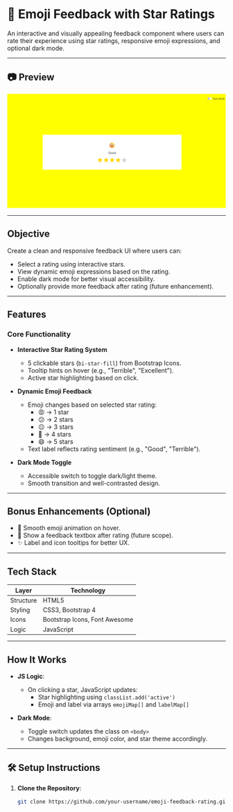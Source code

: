 # 🌟 Emoji Feedback with Star Ratings

An interactive and visually appealing feedback component where users can rate their experience using star ratings, responsive emoji expressions, and optional dark mode.

---

## 📷 Preview

![Feedback Preview](./preview.png)

---

## Objective

Create a clean and responsive feedback UI where users can:

- Select a rating using interactive stars.
- View dynamic emoji expressions based on the rating.
- Enable dark mode for better visual accessibility.
- Optionally provide more feedback after rating (future enhancement).

---

## Features

### Core Functionality
- **Interactive Star Rating System**
  - 5 clickable stars (`bi-star-fill`) from Bootstrap Icons.
  - Tooltip hints on hover (e.g., "Terrible", "Excellent").
  - Active star highlighting based on click.
  
- **Dynamic Emoji Feedback**
  - Emoji changes based on selected star rating:
    - 😡 → 1 star
    - 😕 → 2 stars
    - 😐 → 3 stars
    - 🙂 → 4 stars
    - 😄 → 5 stars
  - Text label reflects rating sentiment (e.g., "Good", "Terrible").

- **Dark Mode Toggle**
  - Accessible switch to toggle dark/light theme.
  - Smooth transition and well-contrasted design.

---

## Bonus Enhancements (Optional)
- 🎨 Smooth emoji animation on hover.
- 💬 Show a feedback textbox after rating (future scope).
- ✨ Label and icon tooltips for better UX.

---

## Tech Stack

| Layer     | Technology            |
|-----------|------------------------|
| Structure | HTML5                 |
| Styling   | CSS3, Bootstrap 4      |
| Icons     | Bootstrap Icons, Font Awesome |
| Logic     | JavaScript      |

---

## How It Works

- **JS Logic**:
  - On clicking a star, JavaScript updates:
    - Star highlighting using `classList.add('active')`
    - Emoji and label via arrays `emojiMap[]` and `labelMap[]`

- **Dark Mode**:
  - Toggle switch updates the class on `<body>`
  - Changes background, emoji color, and star theme accordingly.

---

## 🛠 Setup Instructions

1. **Clone the Repository**:
   ```bash
   git clone https://github.com/your-username/emoji-feedback-rating.git
